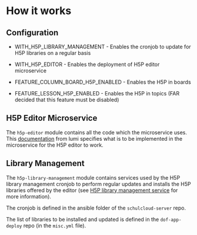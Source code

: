 # How it works

## Configuration
- WITH_H5P_LIBRARY_MANAGEMENT - Enables the cronjob to update for H5P libraries on a regular basis

- WITH_H5P_EDITOR - Enables the deployment of H5P editor microservice

- FEATURE_COLUMN_BOARD_H5P_ENABLED - Enables the H5P in boards

- FEATURE_LESSON_H5P_ENABLED - Enables the H5P in topics (FAR decided that this feature must be disabled)

## H5P Editor Microservice
The `h5p-editor` module contains all the code which the microservice uses. This [documentation](https://docs.lumi.education/usage/integrating)
from lumi specifies what is to be implemented in the microservice for the H5P editor to work.

## Library Management
The `h5p-library-management` module contains services used by the H5P library management cronjob to perform regular
updates and installs the H5P libraries offered by the editor (see [H5P library management service](./Library%20management/H5P%20library%20management%20service.md) for more information).

The cronjob is defined in the ansible folder of the `schulcloud-server` repo.

The list of libraries to be installed and updated is defined in the `dof-app-deploy` repo (in the `misc.yml` file).
